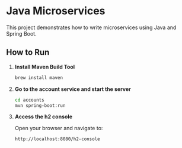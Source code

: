 # Java Microservices

This project demonstrates how to write microservices using Java and Spring Boot.

## How to Run

1. **Install Maven Build Tool**

    ```bash
    brew install maven
    ```

2. **Go to the account service and start the server**

    ```bash
    cd accounts
    mvn spring-boot:run
    ```

3. **Access the h2 console**

   Open your browser and navigate to:

    ```bash
    http://localhost:8080/h2-console
    ```